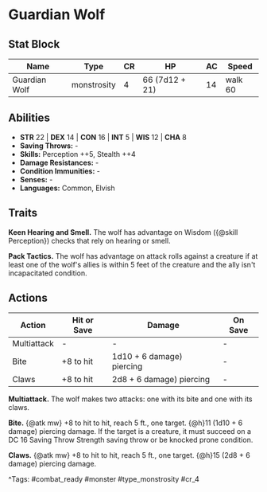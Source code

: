 # Guardian Wolf

## Stat Block

| Name | Type | CR | HP | AC | Speed |
|------|------|----|----|----|-------|
| Guardian Wolf | monstrosity | 4 | 66 (7d12 + 21) | 14 | walk 60 |

## Abilities

- **STR** 22 | **DEX** 14 | **CON** 16 | **INT** 5 | **WIS** 12 | **CHA** 8
- **Saving Throws:** -  
- **Skills:** Perception ++5, Stealth ++4  
- **Damage Resistances:** -  
- **Condition Immunities:** -  
- **Senses:** -  
- **Languages:** Common, Elvish

## Traits

**Keen Hearing and Smell.** The wolf has advantage on Wisdom ({@skill Perception}) checks that rely on hearing or smell.

**Pack Tactics.** The wolf has advantage on attack rolls against a creature if at least one of the wolf's allies is within 5 feet of the creature and the ally isn't incapacitated condition.


## Actions

| Action | Hit or Save | Damage | On Save |
|--------|--------------|--------|----------|
| Multiattack | - | - | - |
| Bite | +8 to hit | 1d10 + 6 damage) piercing | - |
| Claws | +8 to hit | 2d8 + 6 damage) piercing | - |

**Multiattack.** The wolf makes two attacks: one with its bite and one with its claws.

**Bite.** {@atk mw} +8 to hit to hit, reach 5 ft., one target. {@h}11 (1d10 + 6 damage) piercing damage. If the target is a creature, it must succeed on a DC 16 Saving Throw Strength saving throw or be knocked prone condition.

**Claws.** {@atk mw} +8 to hit to hit, reach 5 ft., one target. {@h}15 (2d8 + 6 damage) piercing damage.


^Tags: #combat_ready #monster #type_monstrosity #cr_4